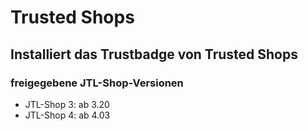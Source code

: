 # Trusted Shops
## Installiert das Trustbadge von Trusted Shops
### freigegebene JTL-Shop-Versionen
- JTL-Shop 3: ab 3.20
- JTL-Shop 4: ab 4.03